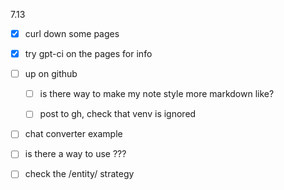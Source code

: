 7.13

<!-- create check box for markdown -->
    
 - [x] curl down some pages

 - [x] try gpt-ci on the pages for info

 - [ ] up on github
    - [ ] is there way to make my note style more markdown like?
    - [ ] post to gh, check that venv is ignored


 - [ ] chat converter example

 - [ ] is there a way to use ???

 - [ ] check the /entity/<int> strategy